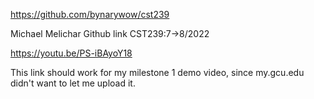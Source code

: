https://github.com/bynarywow/cst239

Michael Melichar Github link CST239:7->8/2022

https://youtu.be/PS-iBAyoY18

This link should work for my milestone 1 demo video, since my.gcu.edu didn't want to let me upload it.